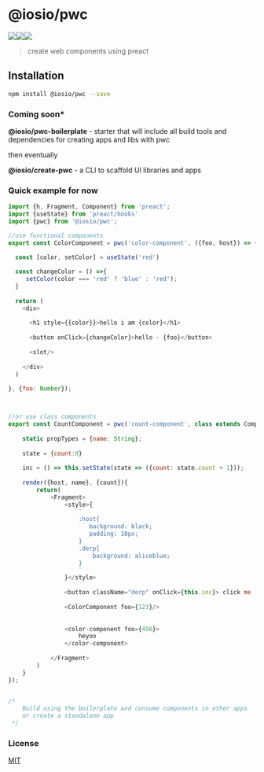 # @iosio/pwc
<img src="https://img.shields.io/circleci/project/github/iosio/pwc.svg?style=flat-square" /><img src="https://img.shields.io/npm/v/@iosio/pwc.svg?style=flat-square" /><img src="https://img.shields.io/bundlephobia/minzip/@iosio/pwc.svg?style=flat-square" />
> create web components using preact

## Installation 
```sh
npm install @iosio/pwc --save
```
### Coming soon*
**@iosio/pwc-boilerplate** - starter that will include all build tools and dependencies for creating apps and libs with pwc

then eventually

**@iosio/create-pwc** - a CLI to scaffold UI libraries and apps

### Quick example for now

```js
import {h, Fragment, Component} from 'preact';
import {useState} from 'preact/hooks'
import {pwc} from '@iosio/pwc';

//use functional components
export const ColorComponent = pwc('color-component', ({foo, host}) => {

  const [color, setColor] = useState('red')
  
  const changeColor = () =>{
     setColor(color === 'red' ? 'blue' : 'red');
  }
  
  return (
    <div>
    
      <h1 style={{color}}>hello i am {color}</h1>
      
      <button onClick={changeColor}>hello - {foo}</button>
      
      <slot/>
      
    </div>
  )
  
}, {foo: Number});



//or use class components
export const CountComponent = pwc('count-component', class extends Component{
    
    static propTypes = {name: String};
    
    state = {count:0}
    
    inc = () => this.setState(state => ({count: state.count + 1}));
    
    render({host, name}, {count}){
        return(
            <Fragment>
                <style>{
                    `
                    :host{
                       background: black;
                       padding: 10px;
                    }
                    .derp{
                        background: aliceblue;
                    }
                    `
                }</style>
            
                <button className="derp" onClick={this.inc}> click me : {count}</button>
                
                <ColorComponent foo={123}/>
                
                
                <color-component foo={456}>
                    heyoo
                </color-component>
          
            </Fragment>
        )
    }
});


/*
    Build using the boilerplate and consume components in other apps
    or create a standalone app
 */

```
### License

[MIT]

[MIT]: https://choosealicense.com/licenses/mit/
